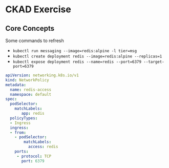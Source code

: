 # CKAD Exercise

## Core Concepts

Some commands to refresh

- `kubectl run messaging --image=redis:alpine -l tier=msg`
- `kubectl create deployment redis --image=redis:alpine --replicas=1`
- `kubectl expose deployment redis --name=redis --port=6379 --target-port=6379`

```yaml
apiVersion: networking.k8s.io/v1
kind: NetworkPolicy
metadata:
  name: redis-access
  namespace: default
spec:
  podSelector:
    matchLabels:
       app: redis
  policyTypes:
  - Ingress
  ingress:
  - from:
    - podSelector:
        matchLabels:
          access: redis
    ports:
     - protocol: TCP
       port: 6379
```
